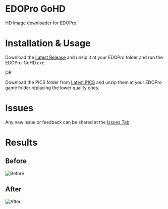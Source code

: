 # EDOPro GoHD
HD image downloader for EDOPro.

# Installation & Usage

Download the [Latest Release](https://github.com/AndrinoC/EDOPro-GoHD/releases) and unzip it at your EDOPro folder and run the EDOPro-GoHD.exe

OR

Download the PICS folder from [Latest PICS](https://github.com/AndrinoC/EDOPro-HD-Cards/releases/download/1.2.0/pics.7z) and unzip them at your EDOPro game folder replacing the lower quality ones.

# Issues

Any new issue or feedback can be shared at the [Issues Tab](https://github.com/AndrinoC/EDOPro-GoHD/issues)

# Results

## Before
![Before](https://github.com/user-attachments/assets/4c63eeeb-8d72-4dff-bc69-03cc37410ce9)
## After
![After](https://github.com/user-attachments/assets/61f0e91d-8d28-45bb-a58f-9140059b3005)
